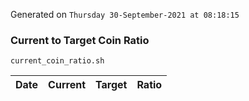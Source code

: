 Generated on `Thursday 30-September-2021 at 08:18:15`

### Current to Target Coin Ratio
`current_coin_ratio.sh`

Date|Current|Target|Ratio
---|---|---|---
